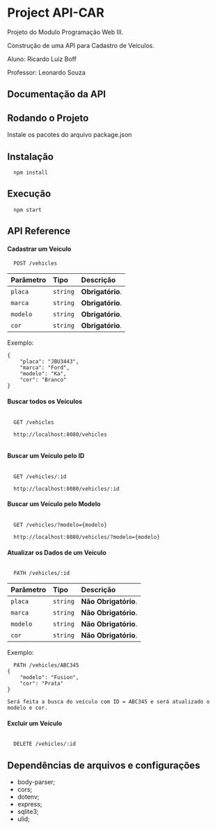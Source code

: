 
# Project API-CAR

Projeto do Modulo Programação Web III.

Construção de uma API para Cadastro de Veículos.

Aluno: Ricardo Luiz Boff

Professor: Leonardo Souza


## Documentação da API

## Rodando o Projeto

Instale os pacotes do arquivo package.json

## Instalação 

```http
  npm install
```

## Execução

```http
  npm start
```


## API Reference


#### Cadastrar um Veículo

```http
  POST /vehicles
```

| Parâmetro   | Tipo       | Descrição                           |
| :---------- | :--------- | :---------------------------------- |
| `placa` | `string` | **Obrigatório**.|
| `marca` | `string` | **Obrigatório**. |
| `modelo` | `string` | **Obrigatório**. |
| `cor` | `string` | **Obrigatório**. |

Exemplo:
```http
{
    "placa": "JBU3443",
    "marca": "Ford",
    "modelo": "Ka",
    "cor": "Branco"
}
```


#### Buscar todos os Veículos

```http

  GET /vehicles

  http://localhost:8080/vehicles
  
```

#### Buscar um Veículo pelo ID

```http

  GET /vehicles/:id

  http://localhost:8080/vehicles/:id
```

#### Buscar um Veículo pelo Modelo

```http

  GET /vehicles/?modelo={modelo}

  http://localhost:8080/vehicles/?modelo={modelo}
```

#### Atualizar os Dados de um Veículo

```http

  PATH /vehicles/:id
  ```

  
| Parâmetro   | Tipo       | Descrição                           |
| :---------- | :--------- | :---------------------------------- |
| `placa` | `string` | **Não Obrigatório**.|
| `marca` | `string` | **Não Obrigatório**. |
| `modelo` | `string` | **Não Obrigatório**. |
| `cor` | `string` | **Não Obrigatório**. |

Exemplo:
```http
  PATH /vehicles/ABC345
{
    "modelo": "Fusion",
    "cor": "Prata"
}

Será feita a busca do veículo com ID = ABC345 e será atualizado o modelo e cor.
```

#### Excluir um Veículo

```http

  DELETE /vehicles/:id

```


## Dependências de arquivos e configurações

  - body-parser;
  - cors;
  - dotenv;
  - express;
  - sqlite3;
  - ulid;

